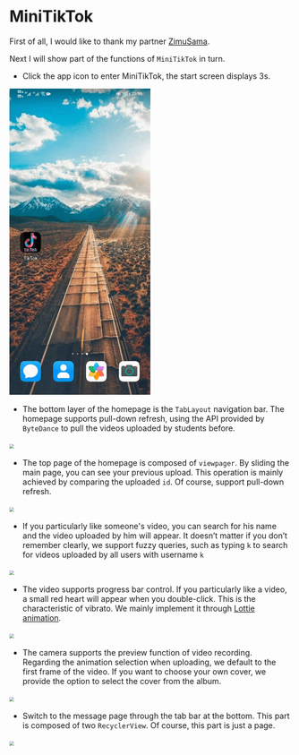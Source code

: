 # MiniTikTok

First of all, I would like to thank my partner [ZimuSama](https://github.com/ZimuSama).

Next I will show part of the functions of `MiniTikTok` in turn.

* Click the app icon to enter MiniTikTok, the start screen displays 3s.

<img src="gif/start.gif" style="zoom:50%;" width="50%" height="50%"/>



* The bottom layer of the homepage is the `TabLayout` navigation bar. The homepage supports pull-down refresh, using the API provided by `ByteDance` to pull the videos uploaded by students before.

<img src="gif/sec.gif" style="zoom:50%;" />



* The top page of the homepage is composed of `viewpager`. By sliding the main page, you can see your previous upload. This operation is mainly achieved by comparing the uploaded `id`. Of course, support pull-down refresh.

<img src="gif/change.gif" style="zoom:50%;" />



* If you particularly like someone's video, you can search for his name and the video uploaded by him will appear. It doesn’t matter if you don’t remember clearly, we support fuzzy queries, such as typing `k` to search for videos uploaded by all users with username `k`

<img src="gif/search.gif" style="zoom:50%;" />



* The video supports progress bar control. If you particularly like a video, a small red heart will appear when you double-click. This is the characteristic of vibrato. We mainly implement it through [Lottie animation](https://github.com/airbnb/lottie-web).

<img src="gif/heart.gif" style="zoom:50%;" />



* The camera supports the preview function of video recording. Regarding the animation selection when uploading, we default to the first frame of the video. If you want to choose your own cover, we provide the option to select the cover from the album.

<img src="gif/preview.gif" style="zoom:50%;" />



* Switch to the message page through the tab bar at the bottom. This part is composed of two `RecyclerView`. Of course, this part is just a page.

<img src="gif/message.gif" style="zoom:50%;" />
